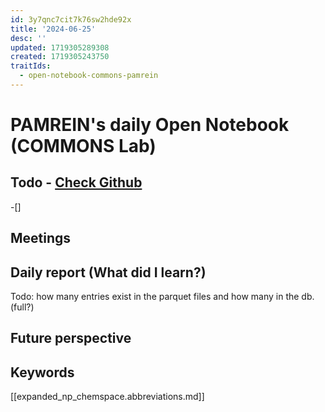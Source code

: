 ```yaml
---
id: 3y7qnc7cit7k76sw2hde92x
title: '2024-06-25'
desc: ''
updated: 1719305289308
created: 1719305243750
traitIds:
  - open-notebook-commons-pamrein
---
```


# PAMREIN's daily Open Notebook (COMMONS Lab)

## Todo - [Check Github](https://github.com/orgs/commons-research/projects/2/views/1)
-[]


## Meetings



## Daily report (What did I learn?)
Todo: how many entries exist in the parquet files and how many in the db. (full?)


## Future perspective



## Keywords
[[expanded_np_chemspace.abbreviations.md]]
